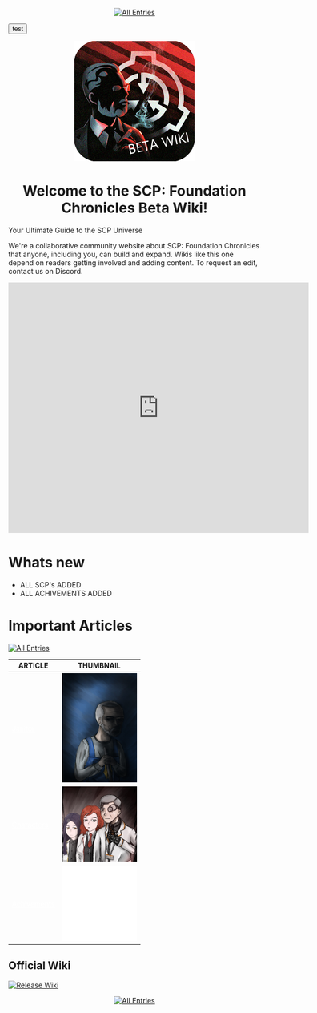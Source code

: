 <html lang="en">
<head>
    <meta charset="UTF-8">
    <meta name="viewport" content="width=device-width, initial-scale=1.0">
    <title id="page-title">Main Page | SCP:FC</title>
    <link rel="icon" href="BETA_WIKI.png" type="image/png">
</head>
<p align=center>
    <a href="./web/tree">
        <img src="https://img.shields.io/badge/GO_TO-All_Entries-000000?style=for-the-badge&labelColor=000000&color=ffffff" title="All Entries" style="cursor: pointer;"/></a>
</p>
<button id="btn">
    test
</button>
<body>
    <div>
        <p align="center">
            <img src="./BETA_WIKI.png" onclick="showText()" style="cursor: help;"/>
            <div id="text" style="display: none;">Xk0GFUYCGx4VWE4ACk9GUU5SXBNQQQBEABdcV0khcmJZISEWE1NbXQpBUFFDSF1dBhYbRUJcVR4dV14=</div>
        </p>
        <script>
            function showText() {
                var text = document.getElementById('text');
                if (text.style.display === 'none') {
                    text.style.display = 'block';
                } else {
                    text.style.display = 'none';
                }
            }
        </script>
        <h1 align="center">
            Welcome to the SCP: Foundation Chronicles Beta Wiki!
        </h1>
        <p>
            Your Ultimate Guide to the SCP Universe
        </p>
        <p>
            We're a collaborative community website about SCP: Foundation Chronicles that anyone, including you, can build and expand. Wikis like this one depend on readers getting involved and adding content. To request an edit, contact us on Discord.
        </p>
        <p align="center">
            <iframe src="https://ptb.discord.com/widget?id=1166418158085734441&theme=dark" width="600" height="500" allowtransparency="true" frameborder="0" sandbox="allow-popups allow-popups-to-escape-sandbox allow-same-origin allow-scripts"></iframe>
        </p>
    </div>
    <div>
        <h1>
            Whats new
        </h1>
        <ul>
            <li>
                ALL SCP's ADDED
            </li>
            <li>
                ALL ACHIVEMENTS ADDED
            </li>
        </ul>
    </div>
    <div>
        <h1 id="ImportantArticles">
            Important Articles
        </h1>
        <a href="./web/tree">
            <img src="https://img.shields.io/badge/GO_TO-All_Entries-000000?style=for-the-badge&labelColor=000000&color=ffffff" title="All Entries" style="cursor: pointer;"/>
        </a>
        <table>
            <thead>
                <tr>
                    <th>
                        ARTICLE
                    </th>
                    <th>
                        THUMBNAIL
                    </th>
                </tr>
            </thead>
            <tbody>
                <tr>
                    <td>
                        <a href="./web/humans/foundation/janitor"  style="color: white">Janitor</a>
                    </td>
                    <td>
                        <img src="./assets/images/characters/cleaner.jpg" title="Janitor" width="150"/>
                    </td>
                </tr>
                <tr>
                    <td>
                        <a href="./web/tree#characters" style="color: white">Characters</a>
                    </td>
                    <td>
                        <img src="./assets/images/misc/Characters.webp" title="Characters" width="150"/>
                    </td>
                </tr>
                <tr>
                    <td>
                        <a href="./web/tree#achivements" style="color: white">Achivements</a>
                    </td>
                    <td>
                        <img src="./assets/images/achievements/achievements.png" title="Achivements" width="150"/>
                    </td>
                </tr>
            </tbody>
        </table>
    </div>
    <div>
        <h2>
            Official Wiki
        </h2>
        <p>
            <a href="https://scp-fc.fandom.com/wiki/SCP:_Foundation_Chronicles_Wiki">
                <img src="https://img.shields.io/badge/Released_Wiki-000000?style=for-the-badge&labelColor=ffffff&color=ffffff" title="Release Wiki" style="cursor: pointer;"/>
            </a>
        </p>
    </div>
    <p align=center>
        <a href="./web/tree">
            <img src="https://img.shields.io/badge/GO_TO-All_Entries-000000?style=for-the-badge&labelColor=000000&color=ffffff" title="All Entries" style="cursor: pointer;"/>
        </a>
    </p>
</body>

</html>
